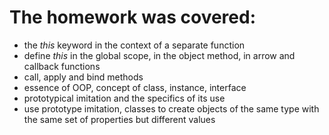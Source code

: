 # The homework was covered:

- the *this* keyword in the context of a separate function
- define *this* in the global scope, in the object method, in arrow and callback functions
- call, apply and bind methods
- essence of OOP, concept of class, instance, interface
- prototypical imitation and the specifics of its use
- use prototype imitation, classes to create objects of the same type with the same set of properties but different values